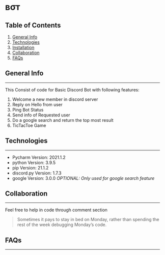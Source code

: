 # вσт
## Table of Contents
1. [General Info](#general-info)
2. [Technologies](#technologies)
3. [Installation](#installation)
4. [Collaboration](#collaboration)
5. [FAQs](#faqs)
## General Info
***
This Consist of code for Basic Discord Bot with following features:
1. Welcome a new member in discord server
2. Reply on Hello from user
3. Ping Bot Status
4. Send info of Requested user
5. Do a google search and return the top most result
6. TicTacToe Game
## Technologies
***
* Pycharm     Version: 2021.1.2
* python      Version: 3.9.5
* pip         Version: 21.1.2
* discord.py  Version: 1.7.3
* google      Version: 3.0.0 _OPTIONAL: Only used for google search feature_
## Collaboration
***
Feel free to help in code through comment section
> Sometimes it pays to stay in bed on Monday, rather than spending the rest of the week debugging Monday’s code.
## FAQs
***





